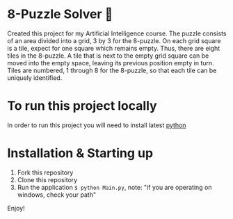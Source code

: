 # 8-Puzzle Solver :game_die:
Created this project for my Artificial Intelligence course.
The puzzle consists of an area divided into a grid, 3 by 3 for the 8-puzzle. On each grid
square is a tile, expect for one square which remains empty. Thus, there are eight tiles in
the 8-puzzle. A tile that is next to the empty grid square can be moved into the empty space,
leaving its previous position empty in turn. Tiles are numbered, 1 through 8 for the 8-puzzle, so
that each tile can be uniquely identified.

# To run this project locally
In order to run this project you will need to install latest [python](https://www.python.org/)
# Installation & Starting up
1. Fork this repository
2. Clone this repository
3. Run the application ```$ python Main.py```, note: "if you are operating on windows, check your path"

Enjoy!
